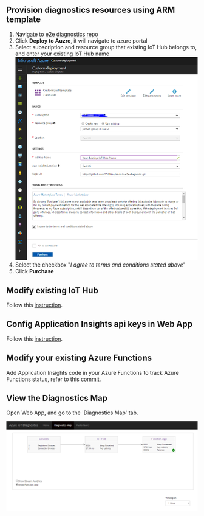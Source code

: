 ## Provision diagnostics resources using ARM template

1. Navigate to [e2e diagnostics repo](https://github.com/VSChina/iot-hub-e2e-diagnostic/tree/devkit_shakeshake)
2. Click **Deploy to Auzre**, it will navigate to azure portal
3. Select subscription and resource group that existing IoT Hub belongs to, and enter your existing IoT Hub name
![](images/Provision.png)
5. Select the checkbox "*I agree to terms and conditions stated above*"
6. Click **Purchase**

## Modify existing IoT Hub

Follow this [instruction](https://github.com/VSChina/iot-hub-e2e-diagnostic/blob/tutorial/Guide%20to%20Update%20Existing%20IoT%20Hub%20and%20ASA/Guide%20to%20Update%20Existing%20IoT%20Hub%20and%20SAS.md#modifying-existing-iot-hub).

## Config Application Insights api keys in Web App

Follow this [instruction](https://github.com/VSChina/iot-hub-e2e-diagnostic/blob/tutorial/NetNew_How%20to%20Config%20Application%20Insights%20in%20Web%20APP/Guide%20to%20Config%20Application%20Insights%20Keys%20in%20Web%20APP.md).

## Modify your existing Azure Functions

Add Application Insights code in your Azure Functions to track Azure Functions status, refer to this [commit](https://github.com/VSChina/iot-hub-e2e-diagnostic/commit/17156f2bbef786a8a83e98d16e397758d57b14b3).

## View the Diagnostics Map

Open Web App, and go to the 'Diagnostics Map' tab.

![](images/DiagnosticsMap.png)